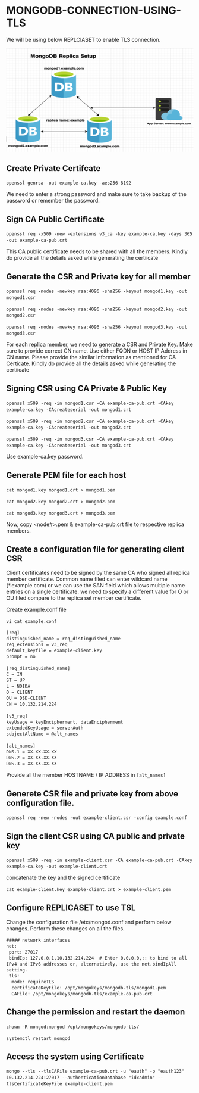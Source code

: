 # MONGODB-CONNECTION-USING-TLS

We will be using below REPLCIASET to enable TLS connection. 

![alt text](https://github.com/nitin-pandey-27/mongodb-connection-tls/blob/main/MONGODB-USING-TLS.png)


## Create Private Certifcate 

 `openssl genrsa -out example-ca.key -aes256 8192`
   
  We need to enter a strong password and make sure to take backup of the password or remember the password. 
   
   
## Sign CA Public Certificate 
  
 `openssl req -x509 -new -extensions v3_ca -key example-ca.key -days 365 -out example-ca-pub.crt`
 
  This CA public certificate needs to be shared with all the members. 
  Kindly do provide all the details asked while generating the certiicate 
  
  
## Generate the CSR and Private key for all member
 
  `openssl req -nodes -newkey rsa:4096 -sha256 -keyout mongod1.key -out mongod1.csr` 
  
  `openssl req -nodes -newkey rsa:4096 -sha256 -keyout mongod2.key -out mongod2.csr`
  
  `openssl req -nodes -newkey rsa:4096 -sha256 -keyout mongod3.key -out mongod3.csr`
   
   For each replica member, we need to generate a CSR and Private Key. 
   Make sure to provide correct CN name. Use either FQDN or HOST IP Address in CN name. 
   Please provide the similar information as mentioned for CA Certicate. 
   Kindly do provide all the details asked while generating the certiicate 
    
## Signing CSR using CA Private & Public Key
 
 `openssl x509 -req -in mongod1.csr -CA example-ca-pub.crt -CAkey example-ca.key -CAcreateserial -out mongod1.crt`
 
 `openssl x509 -req -in mongod2.csr -CA example-ca-pub.crt -CAkey example-ca.key -CAcreateserial -out mongod2.crt`
 
 `openssl x509 -req -in mongod3.csr -CA example-ca-pub.crt -CAkey example-ca.key -CAcreateserial -out mongod3.crt`
  
  Use example-ca.key password.
  
  
## Generate PEM file for each host 

`cat mongod1.key mongod1.crt > mongod1.pem`

`cat mongod2.key mongod2.crt > mongod2.pem`

`cat mongod3.key mongod3.crt > mongod3.pem`
 
 Now, copy <node#>.pem & example-ca-pub.crt file to respective replica members. 
 
 
## Create a configuration file for generating client CSR 


 Client certificates need to be signed by the same CA who signed all replica member certificate.
 Common name filed can enter wildcard name (*.example.com) or we can use the SAN field which allows multiple name entries on a single certificate.
 we need to specify a different value for O or OU filed compare to the replica set member certificate.

 Create example.conf file 

 `vi cat example.conf`
 
  
 ```
[req]
distinguished_name = req_distinguished_name
req_extensions = v3_req
default_keyfile = example-client.key
prompt = no

[req_distinguished_name]
C = IN
ST = UP
L = NOIDA
O = CLIENT
OU = DSD-CLIENT
CN = 10.132.214.224

[v3_req]
keyUsage = keyEncipherment, dataEncipherment
extendedKeyUsage = serverAuth
subjectAltName = @alt_names

[alt_names]
DNS.1 = XX.XX.XX.XX
DNS.2 = XX.XX.XX.XX
DNS.3 = XX.XX.XX.XX
```

 Provide all the member HOSTNAME / IP ADDRESS in `[alt_names]`
  
## Generete CSR file and private key from above configuration file. 

`openssl req -new -nodes -out example-client.csr -config example.conf`
  
  
## Sign the client CSR using CA public and private key

 `openssl x509 -req -in example-client.csr -CA example-ca-pub.crt -CAkey example-ca.key -out example-client.crt` 
 
 concatenate the key and the signed certificate
  
  `cat example-client.key example-client.crt > example-client.pem`
  

## Configure REPLICASET to use TSL 

 Change the configuration file /etc/mongod.conf and perform below changes. Perform these changes on all the files. 
 
 ```
 ##### network interfaces
 net:
  port: 27017
  bindIp: 127.0.0.1,10.132.214.224  # Enter 0.0.0.0,:: to bind to all IPv4 and IPv6 addresses or, alternatively, use the net.bindIpAll setting.
  tls:
   mode: requireTLS
   certificateKeyFile: /opt/mongokeys/mongodb-tls/mongod1.pem
   CAFile: /opt/mongokeys/mongodb-tls/example-ca-pub.crt
 ```
   
 
 ## Change the permission and restart the daemon
 
  `chown -R mongod:mongod /opt/mongokeys/mongodb-tls/`
  
   `systemctl restart mongod`
   
 ## Access the system using Certificate 
 
  `mongo --tls --tlsCAFile example-ca-pub.crt -u "eauth" -p "eauth123" 10.132.214.224:27017 --authenticationDatabase "idxadmin" --tlsCertificateKeyFile example-client.pem`
